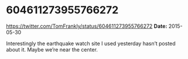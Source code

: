 # 604611273955766272
https://twitter.com/TomFrankly/status/604611273955766272
**Date:** 2015-05-30

Interestingly the earthquake watch site I used yesterday hasn’t posted about it. Maybe we’re near the center.
